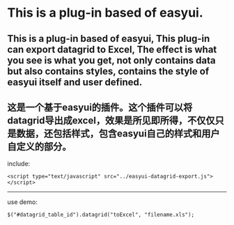 # **This is a plug-in based of easyui.** #
This is a plug-in based of easyui, This plug-in can export datagrid to Excel, The effect is what you see is what you get, not only contains data but also contains styles, contains the style of easyui itself and user defined.  
---
这是一个基于easyui的插件。这个插件可以将datagrid导出成excel，效果是所见即所得，不仅仅只是数据，还包括样式，包含easyui自己的样式和用户自定义的部分。  
---
include:
```
<script type="text/javascript" src="../easyui-datagrid-export.js"></script>
```
---
use demo:
```
$("#datagrid_table_id").datagrid("toExcel", "filename.xls");
```